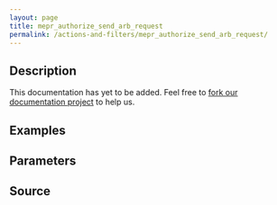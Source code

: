 ```yaml
---
layout: page
title: mepr_authorize_send_arb_request
permalink: /actions-and-filters/mepr_authorize_send_arb_request/
---
```


## Description

This documentation has yet to be added. Feel free to [fork our documentation project](https://github.com/caseproof/memberpress-docs) to help us.

## Examples


## Parameters


## Source

